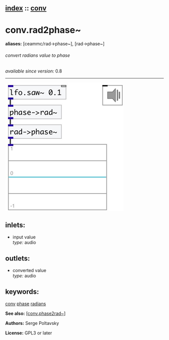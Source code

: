 [index](index.html) :: [conv](category_conv.html)
---

# conv.rad2phase~
**aliases:** [ceammc/rad-&gt;phase\~], [rad-&gt;phase\~]


###### convert radians value to phase

*available since version:* 0.8

---




[![example](../examples/img/conv.rad2phase~.jpg)](../examples/pd/conv.rad2phase~.pd)









## inlets:

* input value<br>
_type:_ audio



## outlets:

* converted value<br>
_type:_ audio



## keywords:

[conv](keywords/conv.html)
[phase](keywords/phase.html)
[radians](keywords/radians.html)



**See also:**
[\[conv.phase2rad~\]](conv.phase2rad~.html)




**Authors:** Serge Poltavsky




**License:** GPL3 or later






